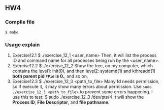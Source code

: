 ## HW4
### Compile file 
    $ make
### Usage explain
1. Exercise12.1
    $ ./exercise_12_1 <user_name>
    Then, it will list the process ID and command name for all processes being run by the <user_name>.
2. Exercise12.2
    $ ./exercise_12_2
    Show the tree, on my computer, which contains the level1: init(0), and then level2: systemd(1) and kthreadd(1) **both  parent pid `PPid` is 0.**, and so on.
3. Exercise12.3
    $ ./exercise_12_3 <path_to_file>
    Many fd needs permission, so if execute it, it may show many errors about permission. Use `sudo ./exercise_12_3 <path_to_file>` to prevent some errors happening.
    I use this to test: 
    $ sudo ./exercise_12_3 /dev/pts/4
    It will show the **Process ID**, **File Descriptor**, and **file pathname**.

